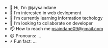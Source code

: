 - 👋 Hi, I’m @jaysaindane
- 👀 I’m interested in web devlopment
- 🌱 I’m currently learning information techology
- 💞️ I’m looking to collaborate on developer
- 📫 How to reach me psaindane09@gmail.com
- 😄 Pronouns: ...
- ⚡ Fun fact: ...

<!---
jaysaindane/jaysaindane is a ✨ special ✨ repository because its `README.md` (this file) appears on your GitHub profile.
You can click the Preview link to take a look at your changes.
--->
